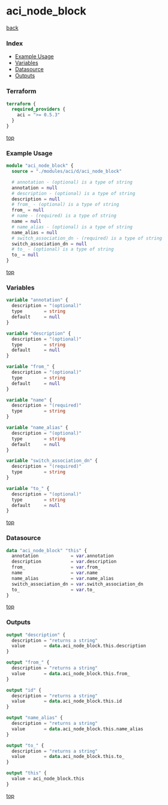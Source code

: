 # aci_node_block

[back](../aci.md)

### Index

- [Example Usage](#example-usage)
- [Variables](#variables)
- [Datasource](#datasource)
- [Outputs](#outputs)

### Terraform

```terraform
terraform {
  required_providers {
    aci = ">= 0.5.3"
  }
}
```

[top](#index)

### Example Usage

```terraform
module "aci_node_block" {
  source = "./modules/aci/d/aci_node_block"

  # annotation - (optional) is a type of string
  annotation = null
  # description - (optional) is a type of string
  description = null
  # from_ - (optional) is a type of string
  from_ = null
  # name - (required) is a type of string
  name = null
  # name_alias - (optional) is a type of string
  name_alias = null
  # switch_association_dn - (required) is a type of string
  switch_association_dn = null
  # to_ - (optional) is a type of string
  to_ = null
}
```

[top](#index)

### Variables

```terraform
variable "annotation" {
  description = "(optional)"
  type        = string
  default     = null
}

variable "description" {
  description = "(optional)"
  type        = string
  default     = null
}

variable "from_" {
  description = "(optional)"
  type        = string
  default     = null
}

variable "name" {
  description = "(required)"
  type        = string
}

variable "name_alias" {
  description = "(optional)"
  type        = string
  default     = null
}

variable "switch_association_dn" {
  description = "(required)"
  type        = string
}

variable "to_" {
  description = "(optional)"
  type        = string
  default     = null
}
```

[top](#index)

### Datasource

```terraform
data "aci_node_block" "this" {
  annotation            = var.annotation
  description           = var.description
  from_                 = var.from_
  name                  = var.name
  name_alias            = var.name_alias
  switch_association_dn = var.switch_association_dn
  to_                   = var.to_
}
```

[top](#index)

### Outputs

```terraform
output "description" {
  description = "returns a string"
  value       = data.aci_node_block.this.description
}

output "from_" {
  description = "returns a string"
  value       = data.aci_node_block.this.from_
}

output "id" {
  description = "returns a string"
  value       = data.aci_node_block.this.id
}

output "name_alias" {
  description = "returns a string"
  value       = data.aci_node_block.this.name_alias
}

output "to_" {
  description = "returns a string"
  value       = data.aci_node_block.this.to_
}

output "this" {
  value = aci_node_block.this
}
```

[top](#index)